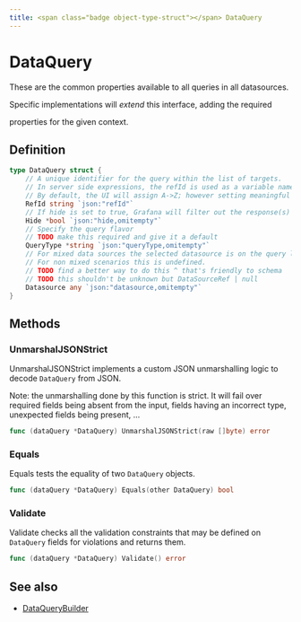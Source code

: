 ```yaml
---
title: <span class="badge object-type-struct"></span> DataQuery
---
```

# <span class="badge object-type-struct"></span> DataQuery

These are the common properties available to all queries in all datasources.

Specific implementations will *extend* this interface, adding the required

properties for the given context.

## Definition

```go
type DataQuery struct {
    // A unique identifier for the query within the list of targets.
    // In server side expressions, the refId is used as a variable name to identify results.
    // By default, the UI will assign A->Z; however setting meaningful names may be useful.
    RefId string `json:"refId"`
    // If hide is set to true, Grafana will filter out the response(s) associated with this query before returning it to the panel.
    Hide *bool `json:"hide,omitempty"`
    // Specify the query flavor
    // TODO make this required and give it a default
    QueryType *string `json:"queryType,omitempty"`
    // For mixed data sources the selected datasource is on the query level.
    // For non mixed scenarios this is undefined.
    // TODO find a better way to do this ^ that's friendly to schema
    // TODO this shouldn't be unknown but DataSourceRef | null
    Datasource any `json:"datasource,omitempty"`
}
```
## Methods

### <span class="badge object-method"></span> UnmarshalJSONStrict

UnmarshalJSONStrict implements a custom JSON unmarshalling logic to decode `DataQuery` from JSON.

Note: the unmarshalling done by this function is strict. It will fail over required fields being absent from the input, fields having an incorrect type, unexpected fields being present, …

```go
func (dataQuery *DataQuery) UnmarshalJSONStrict(raw []byte) error
```

### <span class="badge object-method"></span> Equals

Equals tests the equality of two `DataQuery` objects.

```go
func (dataQuery *DataQuery) Equals(other DataQuery) bool
```

### <span class="badge object-method"></span> Validate

Validate checks all the validation constraints that may be defined on `DataQuery` fields for violations and returns them.

```go
func (dataQuery *DataQuery) Validate() error
```

## See also

 * <span class="badge builder"></span> [DataQueryBuilder](./builder-DataQueryBuilder.md)
